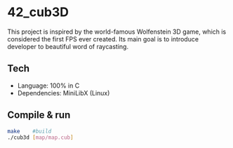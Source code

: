# 42_cub3D

This project is inspired by the world-famous Wolfenstein 3D game, which is
considered the first FPS ever created. Its main goal is to introduce developer to beautiful word of raycasting. 

## Tech
- Language: 100% in C
- Dependencies: MiniLibX (Linux)

## Compile & run
```bash
make	#build
./cub3d [map/map.cub]
